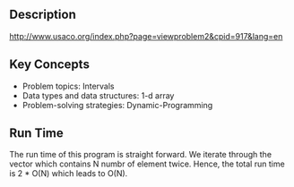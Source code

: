 
## Description
http://www.usaco.org/index.php?page=viewproblem2&cpid=917&lang=en

## Key Concepts
 - Problem topics: Intervals
 - Data types and data structures: 1-d array
 - Problem-solving strategies: Dynamic-Programming


## Run Time
The run time of this program is straight forward. 
We iterate through the vector which contains N numbr of element twice. 
Hence, the total run time is 2 * O(N) which leads to O(N).